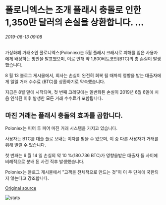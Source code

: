 # 폴로니엑스는 조개 플래시 충돌로 인한 1,350만 달러의 손실을 상환합니다. ...

###### 2019-08-13 09:08

가상화폐 거래소인 폴로니엑스(Poloniex)는 5월 플래시 크래시로 피해를 입은 사용자에게 배상하는 방안을 발표했으며, 이로 인해 약 1,800비트코인(BTC)의 총 손실이 발생했습니다.

8 월 13 블로그 게시물에서, 회사는 손실이 완전히 회복 될 때까지 영향을 받는 대출자에게 일일 거래 수수료 (BTC)를 상환하기로 약속했습니다.

지급은 8월 말에 시작되며, 첫 번째 크레딧에는 일반화된 손실이 2019년 6월 6일에 처음 인식된 이후 발생한 모든 거래 수수료가 포함됩니다.

## 마진 거래는 플래시 충돌의 효과를 곱합니다.

Poloniex는 피어 투 피어 마진 거래 시스템을 가지고 있습니다.

사용자는 BTC를 대출 풀로 보내는 이자를 받을 수 있으며, 이 중 다른 사용자가 거래를 위해 빌릴 수 있습니다.

첫 번째는 6 월 14 일 손실의 약 10 %(180.736 BTC)가 영향을받은 대출자 들 사이에 비례적으로 분배 된 사건 직후 발생했습니다.

Poloniex는 블로그 게시물에서 "고객을 전체적으로 만드는 것"이 이 두 단계에 국한되지 않는다고 강조합니다.

[Original source](https://cointelegraph.com/news/poloniex-will-reimburse-135-million-loss-from-clams-flash-crash)

![stats](https://c.statcounter.com/11760860/0/a89fa40b/1/ "stats")